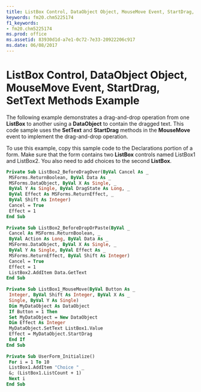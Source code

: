 ```yaml
---
title: ListBox Control, DataObject Object, MouseMove Event, StartDrag, SetText Methods Example
keywords: fm20.chm5225174
f1_keywords:
- fm20.chm5225174
ms.prod: office
ms.assetid: 83930d1d-a7e1-0c72-7e33-20922206c917
ms.date: 06/08/2017
---
```



# ListBox Control, DataObject Object, MouseMove Event, StartDrag, SetText Methods Example

The following example demonstrates a drag-and-drop operation from one  **ListBox** to another using a **DataObject** to contain the dragged text. This code sample uses the **SetText** and **StartDrag** methods in the **MouseMove** event to implement the drag-and-drop operation.

To use this example, copy this sample code to the Declarations portion of a form. Make sure that the form contains two  **ListBox** controls named ListBox1 and ListBox2. You also need to add choices to the second **ListBox**.



```vb
Private Sub ListBox2_BeforeDragOver(ByVal Cancel As _ 
 MSForms.ReturnBoolean, ByVal Data As _ 
 MSForms.DataObject, ByVal X As Single, _ 
 ByVal Y As Single, ByVal DragState As Long, _ 
 ByVal Effect As MSForms.ReturnEffect, _ 
 ByVal Shift As Integer) 
 Cancel = True 
 Effect = 1 
End Sub 
 
Private Sub ListBox2_BeforeDropOrPaste(ByVal _ 
 Cancel As MSForms.ReturnBoolean, _ 
 ByVal Action As Long, ByVal Data As _ 
 MSForms.DataObject, ByVal X As Single, _ 
 ByVal Y As Single, ByVal Effect As _ 
 MSForms.ReturnEffect, ByVal Shift As Integer) 
 Cancel = True 
 Effect = 1 
 ListBox2.AddItem Data.GetText 
End Sub 
 
Private Sub ListBox1_MouseMove(ByVal Button As _ 
 Integer, ByVal Shift As Integer, ByVal X As _ 
 Single, ByVal Y As Single) 
 Dim MyDataObject As DataObject 
 If Button = 1 Then 
 Set MyDataObject = New DataObject 
 Dim Effect As Integer 
 MyDataObject.SetText ListBox1.Value 
 Effect = MyDataObject.StartDrag 
 End If 
End Sub 
 
Private Sub UserForm_Initialize() 
 For i = 1 To 10 
 ListBox1.AddItem "Choice " _ 
 &; (ListBox1.ListCount + 1) 
 Next i 
End Sub
```


